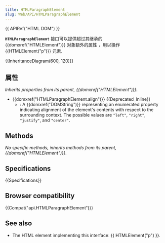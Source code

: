```yaml
---
title: HTMLParagraphElement
slug: Web/API/HTMLParagraphElement
---
```

{{ APIRef("HTML DOM") }}

**`HTMLParagraphElement`** 接口可以提供超过其继承的{{domxref("HTMLElement")}} 对象额外的属性 ，用以操作 {{HTMLElement("p")}} 元素.

{{InheritanceDiagram(600, 120)}}

## 属性

_Inherits properties from its parent, {{domxref("HTMLElement")}}._

- {{domxref("HTMLParagraphElement.align")}} {{Deprecated_Inline}}
  - : A {{domxref("DOMString")}} representing an enumerated property indicating alignment of the element's contents with respect to the surrounding context. The possible values are `"left"`, `"right"`, `"justify"`, and `"center"`.

## Methods

_No specific methods, inherits methods from its parent, {{domxref("HTMLElement")}}._

## Specifications

{{Specifications}}

## Browser compatibility

{{Compat("api.HTMLParagraphElement")}}

## See also

- The HTML element implementing this interface: {{ HTMLElement("p") }}.
